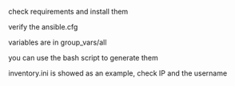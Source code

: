 check requirements and install them

verify the ansible.cfg

variables are in group_vars/all 

you can use the bash script to generate them


inventory.ini is showed as an example, check IP and the username 